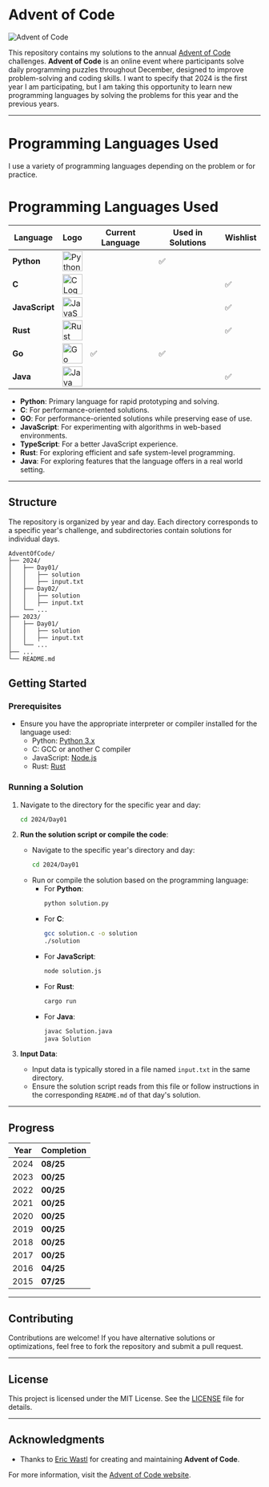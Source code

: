 # Advent of Code

![Advent of Code](https://adventofcode.com/favicon.png)

This repository contains my solutions to the annual [Advent of Code](https://adventofcode.com/) challenges. **Advent of Code** is an online event where participants solve daily programming puzzles throughout December, designed to improve problem-solving and coding skills. I want to specify that 2024 is the first year I am participating, but I am taking this opportunity to learn new programming languages by solving the problems for this year and the previous years.

---

# Programming Languages Used

I use a variety of programming languages depending on the problem or for practice.
# Programming Languages Used

| **Language**   | **Logo** | **Current Language** | **Used in Solutions** | **Wishlist** |
|----------------|----------|-----------------------|------------------------|--------------|
| **Python**     | <img src="https://upload.wikimedia.org/wikipedia/commons/c/c3/Python-logo-notext.svg" alt="Python Logo" width="40"/> |   | ✅ |   |
| **C**          | <img src="https://upload.wikimedia.org/wikipedia/commons/1/19/C_Logo.png" alt="C Logo" width="40"/> |   |   | ✅ |
| **JavaScript** | <img src="https://upload.wikimedia.org/wikipedia/commons/6/6a/JavaScript-logo.png" alt="JavaScript Logo" width="40"/> |   |   | ✅ |
| **Rust**       | <img src="https://upload.wikimedia.org/wikipedia/commons/d/d5/Rust_programming_language_black_logo.svg" alt="Rust Logo" width="40"/> |   |   | ✅ |
| **Go**         | <img src="https://upload.wikimedia.org/wikipedia/commons/0/05/Go_Logo_Blue.svg" alt="Go Logo" width="40"/> | ✅ | ✅ |   |
| **Java**       | <img src="https://upload.wikimedia.org/wikipedia/en/3/30/Java_programming_language_logo.svg" alt="Java Logo" width="40"/> |   |   | ✅ |

- **Python**: Primary language for rapid prototyping and solving.
- **C**: For performance-oriented solutions.
- **GO**: For performance-oriented solutions while preserving ease of use.
- **JavaScript**: For experimenting with algorithms in web-based environments.
- **TypeScript**: For a better JavaScript experience.
- **Rust**: For exploring efficient and safe system-level programming.
- **Java**: For exploring features that the language offers in a real world setting.

---

## Structure

The repository is organized by year and day. Each directory corresponds to a specific year's challenge, and subdirectories contain solutions for individual days.

```
AdventOfCode/
├── 2024/
│   ├── Day01/
│   │   ├── solution
│   │   ├── input.txt
│   ├── Day02/
│   │   ├── solution
│   │   ├── input.txt
│   └── ...
├── 2023/
│   ├── Day01/
│   │   ├── solution
│   │   ├── input.txt
│   └── ...
├── ...
└── README.md
```

## Getting Started

### Prerequisites

- Ensure you have the appropriate interpreter or compiler installed for the language used:
  - Python: [Python 3.x](https://www.python.org/)
  - C: GCC or another C compiler
  - JavaScript: [Node.js](https://nodejs.org/)
  - Rust: [Rust](https://www.rust-lang.org/)

### Running a Solution

1. Navigate to the directory for the specific year and day:
   ```bash
   cd 2024/Day01
   ```
   
2. **Run the solution script or compile the code**:
   - Navigate to the specific year's directory and day:
     ```bash
     cd 2024/Day01
     ```
   - Run or compile the solution based on the programming language:
     - For **Python**:
       ```bash
       python solution.py
       ```
     - For **C**:
       ```bash
       gcc solution.c -o solution
       ./solution
       ```
     - For **JavaScript**:
       ```bash
       node solution.js
       ```
     - For **Rust**:
       ```bash
       cargo run
       ```
     - For **Java**:
       ```bash
       javac Solution.java
       java Solution
       ```

3. **Input Data**:
   - Input data is typically stored in a file named `input.txt` in the same directory.
   - Ensure the solution script reads from this file or follow instructions in the corresponding `README.md` of that day's solution.

---

## Progress

| **Year** | **Completion** |
|----------|----------------|
| 2024     | **08/25**      |
| 2023     | **00/25**      |
| 2022     | **00/25**      |
| 2021     | **00/25**      |
| 2020     | **00/25**      |
| 2019     | **00/25**      |
| 2018     | **00/25**      |
| 2017     | **00/25**      |
| 2016     | **04/25**      |
| 2015     | **07/25**      |

---

## Contributing

Contributions are welcome! If you have alternative solutions or optimizations, feel free to fork the repository and submit a pull request.

---

## License

This project is licensed under the MIT License. See the [LICENSE](LICENSE) file for details.

---

## Acknowledgments

- Thanks to [Eric Wastl](https://twitter.com/ericwastl) for creating and maintaining **Advent of Code**.

For more information, visit the [Advent of Code website](https://adventofcode.com/).
